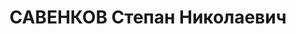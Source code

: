 ---
title: САВЕНКОВ Степан Николаевич
description: "Род. в 1894, Воронежская обл., с. Потаповка, русский, обр.: грамотный,\
  \ б/п. Проживал: Красногвардейский р-н, с. Евдокимовское. Служащий \n  Арестован\
  \ 31.08.1937. Приговор: ВМН. Расстрелян"
---